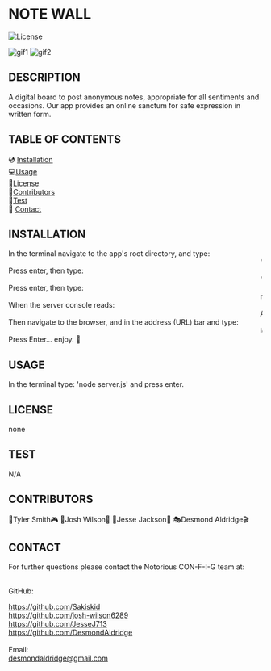 # NOTE WALL
![License](https://img.shields.io/badge/LICENSE-none-blue)

![gif1](./)
![gif2](./)

## DESCRIPTION
A digital board to post anonymous notes, appropriate for all sentiments and occasions. Our app provides an online sanctum for safe expression in written form.


## TABLE OF CONTENTS
  💿 [Installation](#installation) <br>
  💻[Usage](#usage) <br>
  📜[License](#license) <br>
  👥[Contributors](#contributors) <br>
  🏁[Test](#test) <br>
  📱 [Contact](#contact)

## INSTALLATION

In the terminal navigate to the app's root directory, and type: <br>
<marquee>'npm install'</marquee>
Press enter, then type: <br> 
<marquee>'npm i express express-handlebars fs mysql2 sequelize'</marquee> <br> 
Press enter, then type: <br>
<marquee>node server.js</marquee>
When the server console reads: <br>
<marquee>App listening on PORT 8080</marquee>
Then navigate to the browser, and in the address (URL) bar and type: <br>
<marquee>localhost:8080</marquee>
Press Enter... enjoy. 🙏

## USAGE
In the terminal type: 'node server.js' and press enter.

## LICENSE
none

## TEST
N/A

## CONTRIBUTORS
👾Tyler Smith🎮
🎵Josh Wilson🎤
👮Jesse Jackson🔎
🎭Desmond Aldridge🎬
<br>

## CONTACT
For further questions please contact the Notorious CON-F-I-G team at:

<br>
GitHub:<br>

https://github.com/Sakiskid <br>
https://github.com/josh-wilson6289 <br>
https://github.com/JesseJ713 <br> 
https://github.com/DesmondAldridge<br>
<br>
Email:<br>
desmondaldridge@gmail.com